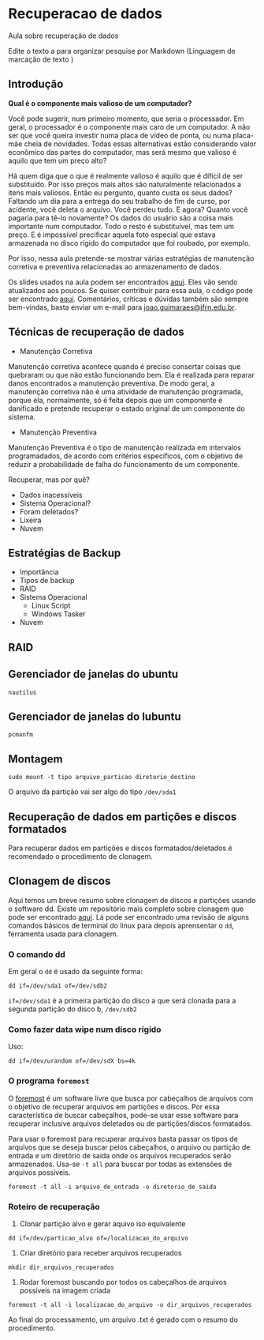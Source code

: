 # Recuperacao de dados

Aula sobre recuperação de dados

Edite o texto a para organizar pesquise por  Markdown (Linguagem de marcação de texto )

## Introdução

**Qual é o componente mais valioso de um computador?**

Você pode sugerir, num primeiro momento, que seria o processador. Em geral, o processador é o componente mais caro de um computador. A não ser que você queira investir numa placa de vídeo de ponta, ou numa placa-mãe cheia de novidades. Todas essas alternativas estão considerando valor econômico das partes do computador, mas será mesmo que valioso é aquilo que tem um preço alto?

Há quem diga que o que é realmente valioso é aquilo que é difícil de ser substituído. Por isso preços mais altos são naturalmente relacionados a itens mais valiosos. Então eu pergunto, quanto custa os seus dados?
Faltando um dia para a entrega do seu trabalho de fim de curso, por acidente, você deleta o arquivo. Você perdeu tudo. E agora? Quanto você pagaria para tê-lo novamente? Os dados do usuário são a coisa mais importante num computador. Todo o resto é substituível, mas tem um preço. E é impossível precificar aquela foto especial que estava armazenada no disco rígido do computador que foi roubado, por exemplo.

Por isso, nessa aula pretende-se mostrar várias estratégias de manutenção corretiva e preventiva relacionadas ao armazenamento de dados.

Os slides usados na aula podem ser encontrados [aqui](https://jp-guimaraes.github.io/data_recovery). Eles vão sendo atualizados aos poucos. Se quiser contribuir para essa aula, o código pode ser encontrado [aqui](https://github.com/jp-guimaraes/data_recovery). Comentários, críticas e dúvidas também são sempre bem-vindas, basta enviar um e-mail para <joao.guimaraes@ifrn.edu.br>.

## Técnicas de recuperação de dados

* Manutenção Corretiva

Manutenção corretiva acontece quando é preciso consertar coisas que quebraram ou que não estão funcionando bem. Ela é realizada para reparar danos encontrados a manutenção preventiva. De modo geral, a manutenção corretiva não é uma atividade de manutenção programada, porque ela, normalmente, só é feita depois que um componente é danificado e pretende recuperar o estado original de um componente do sistema.

* Manutenção Preventiva

Manutenção Preventiva é o tipo de manutenção realizada em intervalos programadados, de acordo com critérios específicos, com o objetivo de reduzir a probabilidade de falha do funcionamento de um componente.

Recuperar, mas por quê?

* Dados inacessíveis
* Sistema Operacional?
* Foram deletados?
* Lixeira
* Nuvem

## Estratégias de Backup

* Importância
* Tipos de backup
* RAID
* Sistema Operacional
  * Linux
    Script
  * Windows
    Tasker
* Nuvem

## RAID

## Gerenciador de janelas do ubuntu

```shell
nautilus
```

## Gerenciador de janelas do lubuntu

```shell
pcmanfm
```

## Montagem

```shell
sudo mount -t tipo arquivo_particao diretorio_destino
```

O arquivo da partição vai ser algo do tipo `/dev/sda1`

## Recuperação de dados em partições e discos formatados

Para recuperar dados em partições e discos formatados/deletados é recomendado o procedimento de clonagem.

## Clonagem de discos

Aqui temos um breve resumo sobre clonagem de discos e partições usando o software dd. Existe um repositório mais completo sobre clonagem que pode ser encontrado [aqui](https://github.com/jp-guimaraes/clonagem). Lá pode ser encontrado uma revisão de alguns comandos básicos de terminal do linux para depois aprensentar o `dd`, ferramenta usada para clonagem.

### O comando dd

Em geral o `dd` é usado da seguinte forma:

```shell
dd if=/dev/sda1 of=/dev/sdb2
```

`if=/dev/sda1` é a primeira partição do disco a que será clonada para a segunda partição do disco b, `/dev/sdb2`

### Como fazer data wipe num disco rígido

Uso:

```shell
dd if=/dev/urandom of=/dev/sdX bs=4k
```

### O programa `foremost`

O [foremost](https://github.com/korczis/foremost) é um software livre que busca por cabeçalhos de arquivos com o objetivo de recuperar arquivos em partições e discos. Por essa característica de buscar cabeçalhos, pode-se usar esse software para recuperar inclusive arquivos deletados ou de partições/discos formatados.

Para usar o foremost para recuperar arquivos basta passar os tipos de arquivos que se deseja buscar pelos cabeçalhos, o arquivo ou partição de entrada e um diretório de saída onde os arquivos recuperados serão armazenados. Usa-se `-t all` para buscar por todas as extensões de arquivos possíveis.

```shell
foremost -t all -i arquivo_de_entrada -o diretorio_de_saida
```

### Roteiro de recuperação

1. Clonar partição alvo e gerar aquivo iso equivalente

```shell
dd if=/dev/particao_alvo of=/localizacao_do_arquivo
```

1. Criar diretório para receber arquivos recuperados

```shell
mkdir dir_arquivos_recuperados
```

1. Rodar foremost buscando por todos os cabeçalhos de arquivos possíveis na imagem criada

```shell
foremost -t all -i localizacao_do_arquivo -o dir_arquivos_recuperados
```

Ao final do processamento, um arquivo .txt é gerado com o resumo do procedimento.
